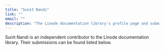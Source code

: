 ```yaml
---
title: "Sunit Nandi"
link: ""
email: ""
description: "The Linode documentation library's profile page and submission listing for Sunit Nandi"
---
```


Sunit Nandi is an independent contributor to the Linode documentation library. Their submissions can be found listed below.